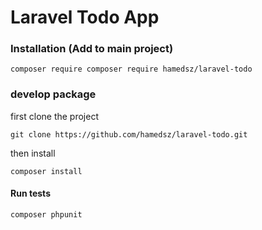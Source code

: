 # Laravel Todo App


### Installation (Add to main project)
```
composer require composer require hamedsz/laravel-todo
```

### develop package

first clone the project

```
git clone https://github.com/hamedsz/laravel-todo.git
```
then install
```
composer install
```
#### Run tests
```
composer phpunit
```
